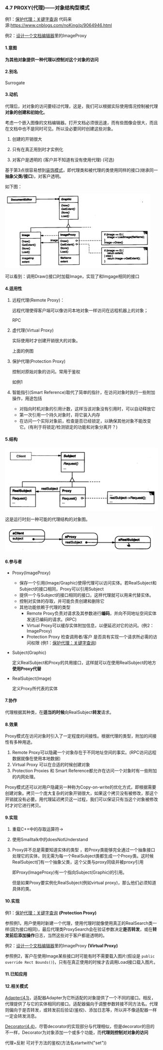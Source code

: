 ### 4.7 PROXY(代理)——对象结构型模式

例1：[保护代理：关键字查询](code/4.7代理/关键字查询)  代码来源:https://www.cnblogs.com/noKing/p/9064946.html

例2：[设计一个文档编辑器](code/1.设计一个文档编辑器/GlyphSpace)里的ImageProxy

#### 1.意图

**为其他对象提供一种代理以控制对这个对象的访问**

#### 2.别名

Surrogate

#### 3.动机

代理后，对对象的访问要经过代理，这是，我们可以根据实际使用情况控制被代理**对象的创建和初始化**。

考虑一个嵌入图像的文档编辑器。打开文档必须很迅速，而有些图像会很大，而且在文档中也不是同时可见。所以没必要同时创建这些对象。

1. 创建的开销很大

2. 只有在真正用到时才实例化

3. 对客户是透明的 (客户并不知道有没有使用代理) (可选)

基于第3点很容易想到[装饰模式](4.4装饰(Decorator).md)，即代理类和被代理的类使用同样的接口(继承同一**抽象父类/接口**)，对客户透明。

如下图：

![](pic/18.png)

可以看到：调用Draw()接口时加载Image，实现了和Imgage相同的接口

#### 4.适用性

1. 远程代理(Remote Proxy)：

   远程代理使得客户端可以像访问本地对象一样访问在远程机器上的对象；

   RPC

2. 虚代理(Virtual Proxy)

   实际使用时才创建开销很大的对象。

   上面的例图

3. 保护代理(Protection Proxy)

   控制对原始对象的访问。常用于鉴权

   如例1

4. 智能指引(Smart Reference)取代了简单的指针，在访问对象时执行一些附加操作，用途包括

   * 对指向时机对象的引用计数，这样当该对象没有引用时，可以自动释放它
   * 第一次引用一个持久对象时，将它装入内存
   * 在访问一个实际对象前，检查是否已经锁定，以确保其他对象不能改变它。(有利于将锁定/检测锁定的功能和对象分离开？)

#### 5.结构

![](pic/19.png)

这是运行时刻一种可能的代理结构的对象图。

![](pic/20.png)

#### 6.参与者

* Proxy(ImageProxy)

  * 保存一个引用(Image/Graphic)使得代理可以访问实体。若RealSubject和Subject的接口相同，Proxy可以引用Subject
  * 提供一个与Subject的接口相同的接口，这样代理就可以用来代替实体。
  * 控制对实体的存取，并可能负责创建和删除它
  * 其他功能依赖于代理的类型
    * Remote Proxy负责对请求及其参数进行**编码**，并向不同地址空间实体发送已编码的请求。(RPC)
    * Virtual Proxy可以缓存实体附加信息，以便延迟对它的访问。(例2：ImageProxy)
    * Protection Proxy 检查调用者/客户 是否具有实现一个请求所必需的访问权限 (例1：[保护代理：关键字查询](code/4.7代理/关键字查询))

* Subject(Graphic)

  定义RealSubject和Proxy的共用接口，这样就可以在使用RealSubject的地方**使用Proxy代替**

* RealSubject(Image)

  定义Proxy所代表的实体

#### 7.协作

代理根据其种类，在**适当的时候**向RealSubject**转发**请求。

#### 8.效果

Proxy模式在访问对象时引入了一定程度的间接性。根据代理的类型，附加的间接性有多种用途。

1. Remote Proxy可以隐藏一个对象存在于不同地址空间的事实。(RPC访问远程数据就像在使用本地数据)
2. Virtual Proxy 可以在合适的时候创建对象
3. Protection Proxies 和 Smart Reference都允许在访问一个对象时有一些附加的内网处理。

Proxy模式还可以对用户隐藏另一种称为Copy-on-write的优化方式，即根据需要创建对象。拷贝一个庞大复杂的对象开销很大，如果这个拷贝没有被修改，那这个开销就没有必要。用代理延迟拷贝这一过程，我们可以保证只有当这个对象被修改时才对它进行拷贝。

#### 9.实现

1. 重载C++中的存取运算符->

2. 使用Smalltalk中的doesNotUnderstand

3. Proxy并不总是需要知道实体的类型  ，若Proxy类能够完全通过一个抽象接口处理它的实体，则无需为每一个RealSubject类都生成一个Proxy类。这时候RealSubject们有一个抽象父类，这个父类与proxy同级并被proxy引用

   即Proxy(ImageProxy)有一个指向Subject(Graphic)的引用。

   但是如果Proxy要实例化RealSubject(例如virtual proxy)，那么他们必须知道具体的类。

#### 10.实现

例1：[保护代理：关键字查询](code/4.7代理/关键字查询)   **(Protection Proxy)**

参照例1，用户使用时新建一个代理，使用代理时就像使用真正的RealSearch类一样(因为接口相同)，最后代理类ProxySearch会在验证参数决定**是否转发**，或在**转发前后添加操作**日志，当然这些对于客户都是透明的。

例2：[设计一个文档编辑器](code/1.设计一个文档编辑器/GlyphSpace)里的ImageProxy   **(Virtual Proxy)**

参照例2，客户在使用Image某些接口时可能有时不需要载入图片(假设是 `public override Rect Bounds()`)，只有在真正使用的时候才去调用Load接口载入图片。

#### 11.已知应用

#### 12.相关模式

[Adapter(4.1)](4.1适配器(Adapter).md)，适配器Adapter为它所适配的对象提供了一个不同的接口。相反，代理提供了与它的实体相同的接口。适配器偏向于调整参数转接不同方法名。代理则偏向于是否转发，或转发前后验证(鉴权)、添加日志等，所以并不像适配器一样一定会转发消息。

[Decorator(4.4)](4.4装饰(Decorator).md)，尽管decorator的实现部分与代理相似，但是decorator的目的不一样，Decorator为对象添加一个或多个功能，而**代理则控制对对象的访问**

代理+反射  可对于方法的鉴权(方法名startwith("set"))
